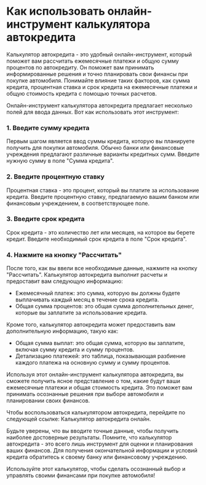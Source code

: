 Как использовать онлайн-инструмент калькулятора автокредита
===========================================================

Калькулятор автокредита - это удобный онлайн-инструмент, который поможет вам рассчитать ежемесячные платежи и общую сумму процентов по автокредиту. Он поможет вам принимать информированные решения и точно планировать свои финансы при покупке автомобиля. Понимайте влияние таких факторов, как сумма кредита, процентная ставка и срок кредита на ежемесячные платежи и общую стоимость кредита с помощью точных расчетов.

Онлайн-инструмент калькулятора автокредита предлагает несколько полей для ввода данных. Вот как использовать этот инструмент:

### 1. Введите сумму кредита

Первым шагом является ввод суммы кредита, которую вы планируете получить для покупки автомобиля. Обычно банки или финансовые учреждения предлагают различные варианты кредитных сумм. Введите нужную сумму в поле "Сумма кредита".

### 2. Введите процентную ставку

Процентная ставка - это процент, который вы платите за использование кредита. Введите процентную ставку, предлагаемую вашим банком или финансовым учреждением, в соответствующее поле.

### 3. Введите срок кредита

Срок кредита - это количество лет или месяцев, на которое вы берете кредит. Введите необходимый срок кредита в поле "Срок кредита".

### 4. Нажмите на кнопку "Рассчитать"

После того, как вы ввели все необходимые данные, нажмите на кнопку "Рассчитать". Калькулятор автокредита выполнит расчеты и предоставит вам следующую информацию:

- Ежемесячный платеж: это сумма, которую вы должны будете выплачивать каждый месяц в течение срока кредита.
- Общая сумма процентов: это общая сумма дополнительных денег, которые вы заплатите за использование кредита.

Кроме того, калькулятор автокредита может предоставить вам дополнительную информацию, такую как:

- Общая сумма выплат: это общая сумма, которую вы заплатите, включая сумму кредита и сумму процентов.
- Детализацию платежей: это таблица, показывающая разбиение каждого платежа на основную сумму и сумму процентов.

Используя этот онлайн-инструмент калькулятора автокредита, вы сможете получить ясное представление о том, какие будут ваши ежемесячные платежи и общая стоимость кредита. Это поможет вам принимать осознанные решения при выборе автомобиля и планировании своих финансов.

Чтобы воспользоваться калькулятором автокредита, перейдите по следующей ссылке: Калькулятор автокредита онлайн.

Будьте уверены, что вы вводите точные данные, чтобы получить наиболее достоверные результаты. Помните, что калькулятор автокредита - это всего лишь инструмент для оценки и планирования ваших финансов. Для получения окончательной информации и условий кредита обратитесь к своему банку или финансовому учреждению.

Используйте этот калькулятор, чтобы сделать осознанный выбор и управлять своими финансами при покупке автомобиля!